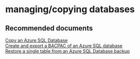 <properties
	pageTitle="managing/copying databases"
	description="managing/copying databases"
	service="microsoft.sql"
	resource="servers"
	authors="aashu"
	displayOrder=""
	selfHelpType="generic"
	supportTopicIds="31980413"
	resourceTags=""
	productPesIds="13491"
	cloudEnvironments="MoonCake"
/>

# managing/copying databases

## **Recommended documents**
[Copy an Azure SQL Database](https://docs.azure.cn/sql-database/sql-database-copy/)<br>
[Create and export a BACPAC of an Azure SQL database](https://docs.azure.cn/sql-database/sql-database-export/)<br>
[Restore a single table from an Azure SQL Database backup](https://docs.azure.cn/sql-database/sql-database-cloud-migrate-restore-single-table-azure-backup/)
